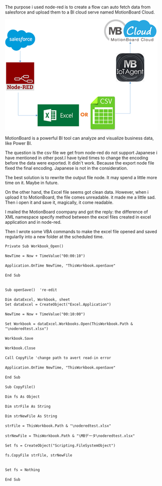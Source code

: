 The purpose i used node-red is to create a flow can auto fetch data from salesforce and upload them to a BI cloud serve 
named MotionBoard Cloud. 

![Complete Image](/img/flow.png)

MotionBoard is a powerful BI tool can analyze and visualize business data, like Power BI.

The question is the csv file we get from node-red do not support Japanese i have mentioned in other post.I have tyied times to change the encoding before the data were exported. It didn't work. Because the export node file fixed the final encoding. Japanese is not in the consideration.

The best solution is to rewrite the output file node. It may spend a little more time on it. Maybe in future.

On the other hand, the Excel file seems got clean data. However, when i upload it to MotionBoard, the file comes unreadable. it made me a little sad. Then i open it and save it, magically, it come readable. 

I mailed the MotionBoard coompany and got the reply: the difference of XML namespace specify method between the excel files created in excel application and in node-red.

Then I wrote some VBA commands to make the excel file opened and saved regularlly into a new folder at the scheduled time.
```
Private Sub Workbook_Open()

NewTime = Now + TimeValue("00:00:10")

Application.OnTime NewTime, "ThisWorkbook.openSave"

End Sub


Sub openSave()  're-edit

Dim dataExcel, Workbook, sheet
Set dataExcel = CreateObject("Excel.Application")

NewTime = Now + TimeValue("00:10:00")

Set Workbook = dataExcel.Workbooks.Open(ThisWorkbook.Path & "\noderedtest.xlsx")

Workbook.Save

Workbook.Close

Call CopyFile 'change path to avert read-in error

Application.OnTime NewTime, "ThisWorkbook.openSave"
  
End Sub

Sub CopyFile()

Dim fs As Object

Dim strFile As String

Dim strNewFile As String

strFile = ThisWorkbook.Path & "\noderedtest.xlsx"

strNewFile = ThisWorkbook.Path & "\MBデータ\noderedtest.xlsx"

Set fs = CreateObject("Scripting.FileSystemObject")

fs.CopyFile strFile, strNewFile


Set fs = Nothing

End Sub

```
